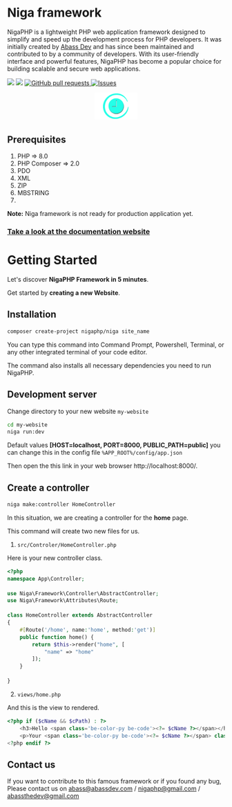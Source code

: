 # Niga framework
NigaPHP is a lightweight PHP web application framework designed to simplify and speed up the development process for PHP developers. It was initially created by [Abass Dev](https://abassdev.com) and has since been maintained and contributed to by a community of developers. With its user-friendly interface and powerful features, NigaPHP has become a popular choice for building scalable and secure web applications.

<a href="https://packagist.org/packages/nigaphp/niga" title="version"><img src="https://img.shields.io/packagist/v/nigaphp/niga.svg?style=flat-square" /></a>
<a href="https://github.com/nigaphp/niga/blob/master/LICENSE" title="license"><img src="https://img.shields.io/github/license/mashape/apistatus.svg?style=flat-square" /></a>
<a href="https://github.com/nigaphp/niga/pulls"><img alt="GitHub pull requests" src="https://img.shields.io/github/issues-pr/nigaphp/niga?color=0088ff" /> </a>
<a href="https://github.com/nigaphp/niga/issues"><img alt="Issues" src="https://img.shields.io/github/issues/nigaphp/niga?color=0088ff" /></a>

<div align="center">
<img width="100" src="https://github.com/nigaphp/niga/blob/2.x/public/images/niga.png" alt="Niga"></img>
</div>

## Prerequisites

1. PHP => 8.0
2. PHP Composer => 2.0
3. PDO
4. XML
5. ZIP
6. MBSTRING 
7.

**Note:** Niga framework is not ready for production application yet.

### [Take a look at the documentation website](https://docs.nigaphp.abassdev.com/)

# Getting Started


Let's discover **NigaPHP Framework in 5 minutes**.


Get started by **creating a new Website**.


## Installation

```bash
composer create-project nigaphp/niga site_name
```

You can type this command into Command Prompt, Powershell, Terminal, or any other integrated terminal of your code editor.

The command also installs all necessary dependencies you need to run NigaPHP.

## Development server

Change directory to your new website `my-website`

```bash
cd my-website
niga run:dev
```

Default values **[HOST=localhost, PORT=8000, PUBLIC_PATH=public]** you can change this in the config file `%APP_ROOT%/config/app.json`

Then open the this link in your web browser http://localhost:8000/.


## Create a controller

```bash
niga make:controller HomeController
```
In this situation, we are creating a controller for the **home** page.

This command will create two new files for us.
1. `src/Controler/HomeController.php`

Here is your new controller class.

```php showLineNumbers
<?php
namespace App\Controller;

use Niga\Framework\Controller\AbstractController;
use Niga\Framework\Attributes\Route;

class HomeController extends AbstractController
{
    #[Route('/home', name:'home', method:'get')]
    public function home() {
        return $this->render("home", [
            "name" => "home"
        ]);
    }

}
```

2. `views/home.php`

And this is the view to rendered.

```php showLineNumbers
<?php if ($cName && $cPath) : ?>
    <h3>Hello <span class='be-color-py be-code'><?= $cName ?></span></h3>
    <p>Your <span class='be-color-py be-code'><?= $cName ?></span> class is located at <span class='be-color-py be-code'><?= $cPath ?></span> !</p>
<?php endif ?>
```

## Contact us

If you want to contribute to this famous framework or if you found any bug, Please contact us on abass@abassdev.com / nigaphp@gmail.com / abassthedev@gmail.com
